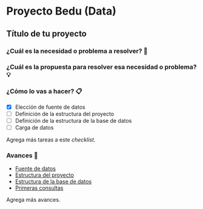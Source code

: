 # Proyecto Bedu (Data)

## Título de tu proyecto

<!-- Agrega aquí el título tentativo de tu proyecto. -->

### ¿Cuál es la necesidad o problema a resolver? 🚀

<!-- Agrega aquí la necesidad o problemática que esperas resolver con tu proyecto y a qué sector
     beneficiará. -->

### ¿Cuál es la propuesta para resolver esa necesidad o problema? 💡

<!-- Describe cómo planeas solucionar el problema. Ejemplo: Voy a consultar una base de datos del
	 sector salud para predecir el número de compradores de un medicamento. Para ello pretendo 
	 usar Python porque ... --->

### ¿Cómo lo vas a hacer? 📋

<!-- Añade aquí un checklist de tareas y el estado de tus avances, añade tus avances en otras
	 carpetas y compartelos con el mundo en la sección de avances, no olvides actualizar esta lista
	 constantemente para organizarte mejor.

	 También te sugerimos el uso de Trello. --->

- [x] Elección de fuente de datos
- [ ] Definición de la estructura del proyecto
- [ ] Definición de la estructura de la base de datos
- [ ] Carga de datos

Agrega más tareas a este *checklist*.

### Avances 📌

<!-- Añade aquí tus avances, por ejemplo links a documentos SQL, JSON para MongoDB, código de R, 
     códigos de Python, Cuadernos de Jupyter, en fin, todo lo que vayas usando para acotar tu
     proyecto y mostrarlo al mundo.

     Una vez finalizado el proyecto te sugerimos añadir una nueva sección de Resultados. --->

- [Fuente de datos](link)
- [Estructura del proyecto](link)
- [Estructura de la base de datos](link)
- [Primeras consultas](link)

Agrega más avances.


